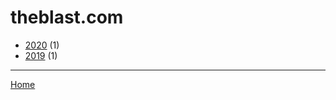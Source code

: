 # theblast.com

  * [2020](./theblast-com-2020.md) (1)
  * [2019](./theblast-com-2019.md) (1)

----

[Home](../index.md)
